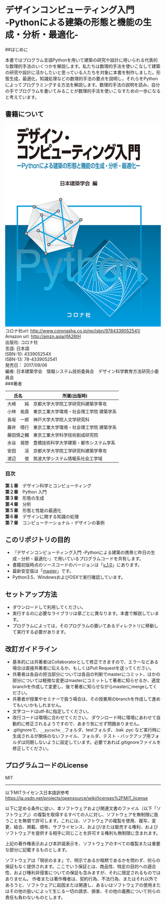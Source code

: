 <!--
2017.8.4 Kei Yasuda
## タスクリスト
* 過去編集ログ削除
* tagリンク
-->


# デザインコンピューティング入門 <br> -Pythonによる建築の形態と機能の生成・分析・最適化-

##はじめに

本書ではプログラム言語Pythonを用いて建築の研究や設計に用いられる代表的な数理的手法のいくつかを解説します。私たちは数理的手法を使いこなして建築の研究や設計に活かしたいと思っている人たちを対象に本書を制作しました。形態生成，最適化，知識処理などの数理的手法の要点を説明し，それらをPythonによってプログラミングする方法を解説します。数理的手法の説明を読み，自分の手でプログラムを書いてみることが数理的手法を使いこなすための一歩になると考えています。

## 書籍について
 
![cover](cover.png)  
コロナ社url: http://www.coronasha.co.jp/np/isbn/9784339052541/  
Amazon url: http://amzn.asia/jfA26tH  
出版社: コロナ社  
言語: 日本語  
ISBN-10: 433905254X  
ISBN-13: 78-4339052541  
発売日： 2017/09/06  
編者: 日本建築学会　情報システム技術委員会　デザイン科学教育方法研究小委員会  
###著者  

|氏名|所属(出版時)|
|---------|---------------------------------|
|大崎　　純	|京都大学大学院工学研究科建築学専攻|
|小林　祐貴	|東京工業大学環境・社会理工学院 建築学系|
|長坂　一郎	|神戸大学大学院人文学研究科|
|藤井　晴行	|東京工業大学環境・社会理工学院 建築学系|
|藤田慎之輔	|東京工業大学科学技術創成研究院|
|水谷　晃啓	|豊橋技術科学大学建築・都市システム学系|
|安田　　渓	|京都大学大学院工学研究科建築学専攻|
|渡辺　　俊	|筑波大学システム情報系社会工学域|

### 目次

**第１章**　デザイン科学とコンピューティング  
**第２章**　Python 入門  
**第３章**　形態の生成  
**第４章**　分析  
**第５章**　形態と性能の最適化  
**第６章**　デザインに関する知識の処理  
**第７章**　コンピューテーショナル・デザインの事例


## このリポジトリの目的

* 『デザインコンピューティング入門 -Pythonによる建築の携帯と昨日の生成・分析・最適化-』で用いているプログラムコードを共有します。
* 書籍初版時点のソースコードのバージョンは「[v_1.0](https://github.com/o-kei/design-computing-aij/releases/tag/v_1.0)」にあります。
* 最新安定版は「[master](https://github.com/o-kei/design-computing-aij/tree/master)」です。
* Python3.5、WindowsおよびOSXで実行確認しています。


## セットアップ方法

* ダウンロードして利用してください。
* 実行するのに必要なライブラリは章ごとに異なります。本書で解説しています。
* プログラムによっては，そのプログラムの置いてあるディレクトリに移動して実行する必要があります。



## 改訂ガイドライン

* 基本的には共著者はCollaboratorとして修正できますので、エラーなどある場合は直接共著者に伝えるか、もしくはPull Requestを送ってください。
* 共著者は各自の担当部分については各自の判断でmasterにコミット、ほかの部分については軽微な変更はmasterにコミットして著者に知らせるか、適宜branchを作成して変更し、後で著者に知らせながらmasterにmergeしてください。
* 共著者が授業やセミナーで扱う場合は、その授業用のbranchを作成して進めてもいいかもしれません。
* 文字コードはutf-8に指定してください。 
* 改行コードは環境に合わせてください。 ダウンロード時に環境にあわせて自動的に修正されるようですので、あまり気にせず問題ありません。
* .gitignoreで、`__pycache__`フォルダ、testフォルダ、.bak .pyc など実行時に生成されるが関係のないファイル、フォルダ、テスト・バックアップ用フォルダは同期しないように設定しています。必要であれば.gitignoreファイルを修正してください。

## プログラムコードのLicense
MIT

---
以下MITライセンス日本語訳参考
https://ja.osdn.net/projects/opensource/wiki/licenses%2FMIT_license

以下に定める条件に従い、本ソフトウェアおよび関連文書のファイル（以下「ソフトウェア」）の複製を取得するすべての人に対し、ソフトウェアを無制限に扱うことを無償で許可します。これには、ソフトウェアの複製を使用、複写、変更、結合、掲載、頒布、サブライセンス、および/または販売する権利、およびソフトウェアを提供する相手に同じことを許可する権利も無制限に含まれます。

上記の著作権表示および本許諾表示を、ソフトウェアのすべての複製または重要な部分に記載するものとします。

ソフトウェアは「現状のまま」で、明示であるか暗黙であるかを問わず、何らの保証もなく提供されます。ここでいう保証とは、商品性、特定の目的への適合性、および権利非侵害についての保証も含みますが、それに限定されるものではありません。 作者または著作権者は、契約行為、不法行為、またはそれ以外であろうと、ソフトウェアに起因または関連し、あるいはソフトウェアの使用またはその他の扱いによって生じる一切の請求、損害、その他の義務について何らの責任も負わないものとします。